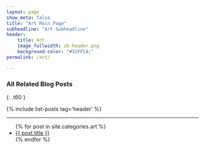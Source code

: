 ```yaml
---
layout: page
show_meta: false
title: "Art Main Page"
subheadline: "Art Subheadline"
header:
    title: Art
    image_fullwidth: zb-header.png
    background-color: "#32FFCA;"
permalink: /art/

---
```


### All Related Blog Posts
{: .t60 }

{% include list-posts tag='header' %}

---

<ul>
    {% for post in site.categories.art %}
    <li><a href="{{ site.url }}{{ site.baseurl }}{{ post.url }}">{{ post.title }}</a></li>
    {% endfor %}
</ul>
